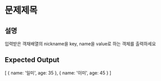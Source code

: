 # 문제제목

## 설명

입력받은 객채배열의 nickname을 key, name을 value로 하는 객체를 출력하세요

## Expected Output 

[ { name: '일미', age: 35 }, { name: '이미', age: 45 } ]
